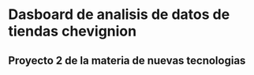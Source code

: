 # Dasboard de analisis de datos de tiendas chevignion
## Proyecto 2 de la materia de nuevas tecnologias
